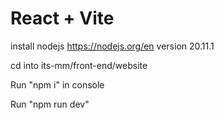 # React + Vite

install nodejs https://nodejs.org/en version 20.11.1

cd into its-mm/front-end/website

Run "npm i" in console


Run "npm run dev"

